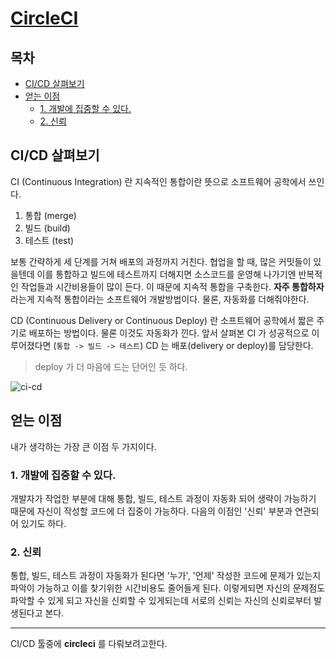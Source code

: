 # [CircleCI](http://circleci.com)

## 목차
* [CI/CD 살펴보기](cicd-살펴보기)
* [얻는 이점](#얻는-이점)
  * [1. 개발에 집중할 수 있다.](1-개발에-집중할-수-있다)
  * [2. 신뢰](2-신뢰)

## CI/CD 살펴보기

CI (Continuous Integration) 란 지속적인 통합이란 뜻으로 소프트웨어 공학에서 쓰인다.

1. 통합 (merge)
2. 빌드 (build)
3. 테스트 (test)

보통 간략하게 세 단계를 거쳐 배포의 과정까지 거친다. 협업을 할 때, 많은 커밋들이 있을텐데 이를 통합하고 빌드에 테스트까지 더해지면 소스코드를 운영해 나가기엔 반복적인 작업들과 시간비용들이 많이 든다. 이 때문에 지속적 통합을 구축한다. **자주 통합하자** 라는게 지속적 통합이라는 소프트웨어 개발방법이다. 물론, 자동화를 더해줘야한다.

CD (Continuous Delivery or Continuous Deploy) 란 소프트웨어 공학에서 짧은 주기로 배포하는 방법이다. 물론 이것도 자동화가 낀다. 앞서 살펴본 CI 가 성공적으로 이루어졌다면 (`통합 -> 빌드 -> 테스트`) CD 는 배포(delivery or deploy)를 담당한다.

> deploy 가 더 마음에 드는 단어인 듯 하다.

![ci-cd](https://circleci.com/docs/assets/img/docs/arch.png)

## 얻는 이점

내가 생각하는 가장 큰 이점 두 가지이다.

### 1. 개발에 집중할 수 있다.

개발자가 작업한 부분에 대해 통합, 빌드, 테스트 과정이 자동화 되어 생략이 가능하기 때문에 자신이 작성할 코드에 더 집중이 가능하다. 다음의 이점인 '신뢰' 부분과 연관되어 있기도 하다.

### 2. 신뢰

통합, 빌드, 테스트 과정이 자동화가 된다면 '누가', '언제' 작성한 코드에 문제가 있는지 파악이 가능하고 이를 찾기위한 시간비용도 줄어들게 된다. 이렇게되면 자신의 문제점도 파악할 수 있게 되고 자신을 신뢰할 수 있게되는데 서로의 신뢰는 자신의 신뢰로부터 발생된다고 본다.


---

CI/CD 툴중에 **circleci** 를 다뤄보려고한다.
